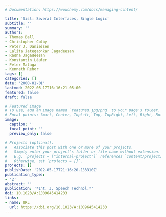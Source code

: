 ```yaml
---
# Documentation: https://wowchemy.com/docs/managing-content/

title: 'Sisl: Several Interfaces, Single Logic'
subtitle: ''
summary: ''
authors:
- Thomas Ball
- Christopher Colby
- Peter J. Danielsen
- Lalita Jategaonkar Jagadeesan
- Radha Jagadeesan
- Konstantin Läufer
- Peter Mataga
- Kenneth Rehor
tags: []
categories: []
date: '2000-01-01'
lastmod: 2022-05-17T16:16:21-05:00
featured: false
draft: false

# Featured image
# To use, add an image named `featured.jpg/png` to your page's folder.
# Focal points: Smart, Center, TopLeft, Top, TopRight, Left, Right, BottomLeft, Bottom, BottomRight.
image:
  caption: ''
  focal_point: ''
  preview_only: false

# Projects (optional).
#   Associate this post with one or more of your projects.
#   Simply enter your project's folder or file name without extension.
#   E.g. `projects = ["internal-project"]` references `content/project/deep-learning/index.md`.
#   Otherwise, set `projects = []`.
projects: []
publishDate: '2022-05-17T21:16:20.183310Z'
publication_types:
- '2'
abstract: ''
publication: '*Int. J. Speech Technol.*'
doi: 10.1023/A:1009645414233
links:
- name: URL
  url: https://doi.org/10.1023/A:1009645414233
---
```

